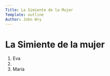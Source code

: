 ```yaml
---
Title: La Simiente de la Mujer
Template: outline
Author: John Wry
---
```

# La Simiente de la mujer

1. Eva
2. 
3. Maria